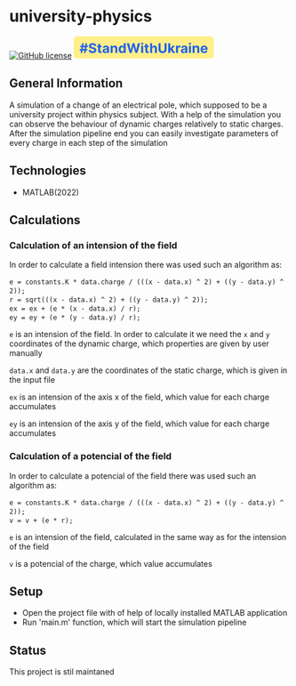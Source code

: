 # university-physics
[![GitHub license](https://img.shields.io/github/license/Naereen/StrapDown.js.svg)](https://github.com/Naereen/StrapDown.js/blob/master/LICENSE)
[![StandWithUkraine](https://raw.githubusercontent.com/vshymanskyy/StandWithUkraine/main/badges/StandWithUkraine.svg)](https://github.com/vshymanskyy/StandWithUkraine/blob/main/docs/README.md)

## General Information
A simulation of a change of an electrical pole, which supposed to be a university project within physics subject. With a help of the simulation you can observe the behaviour of dynamic charges relatively to static charges. After the simulation pipeline end you can easily investigate parameters of every charge in each step of the simulation

## Technologies
- MATLAB(2022)

## Calculations

### Calculation of an intension of the field

In order to calculate a field intension there was used such an algorithm as:

```
e = constants.K * data.charge / (((x - data.x) ^ 2) + ((y - data.y) ^ 2));
r = sqrt(((x - data.x) ^ 2) + ((y - data.y) ^ 2));
ex = ex + (e * (x - data.x) / r);
ey = ey + (e * (y - data.y) / r);
```

`e` is an intension of the field. In order to calculate it we need the `x` and `y` coordinates of the dynamic charge, which properties are given by user manually

`data.x` and `data.y` are the coordinates of the static charge, which is given in the input file

`ex` is an intension of the axis x of the field, which value for each charge accumulates

`ey` is an intension of the axis y of the field, which value for each charge accumulates

### Calculation of a potencial of the field

In order to calculate a potencial of the field there was used such an algorithm as:

```
e = constants.K * data.charge / (((x - data.x) ^ 2) + ((y - data.y) ^ 2));
v = v + (e * r);
```

`e` is an intension of the field, calculated in the same way as for the intension of the field

`v` is a potencial of the charge, which value accumulates

## Setup
- Open the project file with of help of locally installed MATLAB application
- Run 'main.m' function, which will start the simulation pipeline

## Status
This project is stil maintaned
